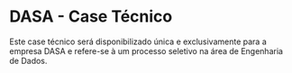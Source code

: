 # DASA - Case Técnico
Este case técnico será disponibilizado única e exclusivamente para a empresa DASA e refere-se à um processo seletivo na área de Engenharia de Dados.
